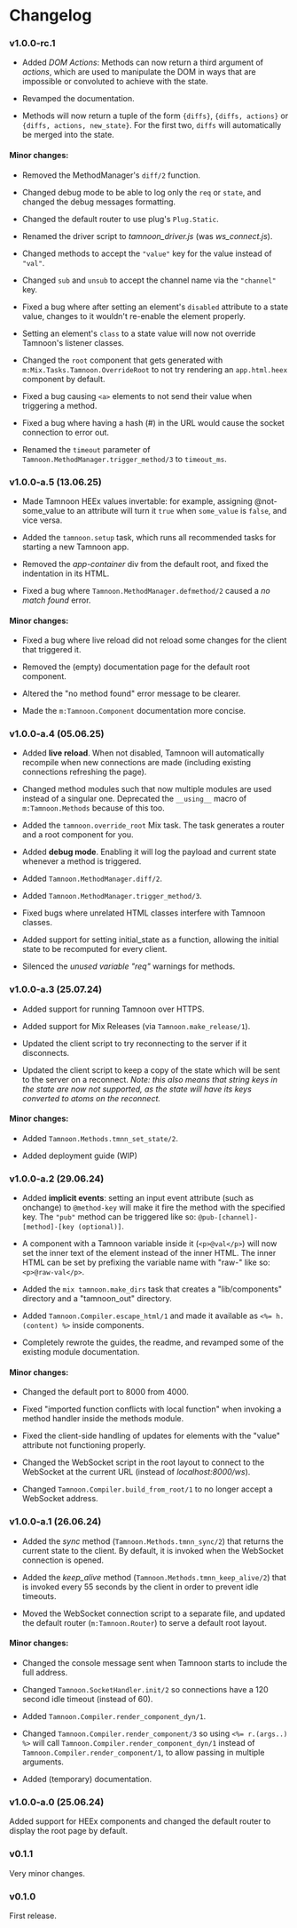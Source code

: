 # Changelog

### v1.0.0-rc.1

- Added _DOM Actions_: Methods can now return a third argument of _actions_, which are used to manipulate the DOM in ways that are impossible or convoluted to achieve with the state. 

- Revamped the documentation.

- Methods will now return a tuple of the form `{diffs}`, `{diffs, actions}` or `{diffs, actions, new_state}`. For the first two, `diffs` will automatically be merged into the state.

#### Minor changes:

- Removed the MethodManager's `diff/2` function.

- Changed debug mode to be able to log only the `req` or `state`, and changed the debug messages formatting.

- Changed the default router to use plug's `Plug.Static`.

- Renamed the driver script to _tamnoon\_driver.js_ (was _ws\_connect.js_).

- Changed methods to accept the `"value"` key for the value instead of `"val"`.

- Changed `sub` and `unsub` to accept the channel name via the `"channel"` key.

- Fixed a bug where after setting an element's `disabled` attribute to a state value, changes to it wouldn't re-enable the element properly.

- Setting an element's `class` to a state value will now not override Tamnoon's listener classes.

- Changed the `root` component that gets generated with `m:Mix.Tasks.Tamnoon.OverrideRoot` to not try rendering an `app.html.heex` component by default.

- Fixed a bug causing `<a>` elements to not send their value when triggering a method.

- Fixed a bug where having a hash (#) in the URL would cause the socket connection to error out.

- Renamed the `timeout` parameter of `Tamnoon.MethodManager.trigger_method/3` to `timeout_ms`.


### v1.0.0-a.5 (13.06.25)

- Made Tamnoon HEEx values invertable: for example, assigning @not-some_value to an attribute will turn it `true` when `some_value` is `false`, and vice versa.

- Added the `tamnoon.setup` task, which runs all recommended tasks for starting a new Tamnoon app.

- Removed the _app-container_ div from the default root, and fixed the indentation in its HTML.

- Fixed a bug where `Tamnoon.MethodManager.defmethod/2` caused a _no match found_ error.


#### Minor changes:

- Fixed a bug where live reload did not reload some changes for the client that triggered it.

- Removed the (empty) documentation page for the default root component.

- Altered the "no method found" error message to be clearer. 

- Made the `m:Tamnoon.Component` documentation more concise.


### v1.0.0-a.4 (05.06.25)

- Added **live reload**. When not disabled, Tamnoon will automatically recompile when new connections are made (including existing connections refreshing the page). 

- Changed method modules such that now multiple modules are used instead of a singular one. Deprecated the `__using__` macro of `m:Tamnoon.Methods` because of this too.

- Added the `tamnoon.override_root` Mix task. The task generates a router and a root component for you.

- Added **debug mode**. Enabling it will log the payload and current state whenever a method is triggered.

- Added `Tamnoon.MethodManager.diff/2`.

- Added `Tamnoon.MethodManager.trigger_method/3`.

- Fixed bugs where unrelated HTML classes interfere with Tamnoon classes.

- Added support for setting initial_state as a function, allowing the initial state to be recomputed for every client.

- Silenced the _unused variable "req"_ warnings for methods. 


### v1.0.0-a.3 (25.07.24)

- Added support for running Tamnoon over HTTPS.

- Added support for Mix Releases (via `Tamnoon.make_release/1`). 

- Updated the client script to try reconnecting to the server if it disconnects.

- Updated the client script to keep a copy of the state which will be sent to the server on a reconnect. _Note: this also means that string keys in the state are now not supported, as the state will have its keys converted to atoms on the reconnect._


#### Minor changes:

- Added `Tamnoon.Methods.tmnn_set_state/2`.

- Added deployment guide (WIP)


### v1.0.0-a.2 (29.06.24)

- Added **implicit events**: setting an input event attribute (such as onchange) to `@method-key` will make it fire the method with the specified key. The `"pub"` method can be triggered like so: `@pub-[channel]-[method]-[key (optional)]`.

- A component with a Tamnoon variable inside it (`<p>@val</p>`) will now set the inner text of the element instead of the inner HTML. The inner HTML can be set by prefixing the variable name with "raw-" like so: `<p>@raw-val</p>`.

- Added the `mix tamnoon.make_dirs` task that creates a "lib/components" directory and a "tamnoon_out" directory.

- Added `Tamnoon.Compiler.escape_html/1` and made it available as `<%= h.(content) %>` inside components.

- Completely rewrote the guides, the readme, and revamped some of the existing module documentation.

#### Minor changes:

- Changed the default port to 8000 from 4000.

- Fixed "imported function conflicts with local function" when invoking a method handler inside the methods module.

- Fixed the client-side handling of updates for elements with the "value" attribute not functioning properly.

- Changed the WebSocket script in the root layout to connect to the WebSocket at the current URL (instead of _localhost:8000/ws_).

- Changed `Tamnoon.Compiler.build_from_root/1` to no longer accept a WebSocket address.


### v1.0.0-a.1 (26.06.24)

- Added the _sync_ method (`Tamnoon.Methods.tmnn_sync/2`) that returns the current state to the client. By default, it is invoked when the WebSocket connection is opened.

- Added the _keep\_alive_ method (`Tamnoon.Methods.tmnn_keep_alive/2`) that is invoked every 55 seconds by the client in order to prevent idle timeouts.

- Moved the WebSocket connection script to a separate file, and updated the default router (`m:Tamnoon.Router`) to serve a default root layout.


#### Minor changes:

- Changed the console message sent when Tamnoon starts to include the full address.

- Changed `Tamnoon.SocketHandler.init/2` so connections have a 120 second idle timeout (instead of 60).

- Added `Tamnoon.Compiler.render_component_dyn/1`.

- Changed `Tamnoon.Compiler.render_component/3` so using `<%= r.(args..) %>` will call `Tamnoon.Compiler.render_component_dyn/1` instead of `Tamnoon.Compiler.render_component/1`, to allow passing in multiple arguments.

- Added (temporary) documentation.


### v1.0.0-a.0 (25.06.24)

Added support for HEEx components and changed the default router to display the root page by default.


### v0.1.1

Very minor changes.


### v0.1.0

First release.